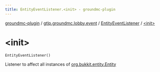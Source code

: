 ```yaml
---
title: EntityEventListener.<init> - groundmc-plugin
---
```


[groundmc-plugin](../../index.html) / [gtlp.groundmc.lobby.event](../index.html) / [EntityEventListener](index.html) / [&lt;init&gt;](.)

# &lt;init&gt;

`EntityEventListener()`

Listener to affect all instances of [org.bukkit.entity.Entity](https://hub.spigotmc.org/javadocs/spigot/org/bukkit/entity/Entity.html)

